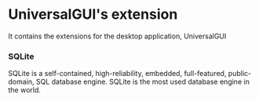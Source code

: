 # UniversalGUI's extension
It contains the extensions for the desktop application, UniversalGUI

### SQLite
SQLite is a self-contained, high-reliability, embedded, full-featured, public-domain, SQL database engine. SQLite is the most used database engine in the world.